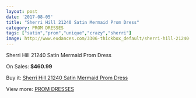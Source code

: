 ```yaml
---
layout: post
date: '2017-08-05'
title: "Sherri Hill 21240 Satin Mermaid Prom Dress"
category: PROM DRESSES
tags: ["satin","prom","unique","crazy","sherri"]
image: http://www.eudances.com/3306-thickbox_default/sherri-hill-21240-satin-mermaid-prom-dress.jpg
---
```

Sherri Hill 21240 Satin Mermaid Prom Dress

On Sales: **$460.99**
<a href="https://www.eudances.com/en/prom-dresses/1129-sherri-hill-21240-satin-mermaid-prom-dress.html"><amp-img layout="responsive" width="600" height="600" src="//www.eudances.com/3306-thickbox_default/sherri-hill-21240-satin-mermaid-prom-dress.jpg" alt="Sherri Hill 21240 Satin Mermaid Prom Dress 0" /></a>
<a href="https://www.eudances.com/en/prom-dresses/1129-sherri-hill-21240-satin-mermaid-prom-dress.html"><amp-img layout="responsive" width="600" height="600" src="//www.eudances.com/3310-thickbox_default/sherri-hill-21240-satin-mermaid-prom-dress.jpg" alt="Sherri Hill 21240 Satin Mermaid Prom Dress 1" /></a>
<a href="https://www.eudances.com/en/prom-dresses/1129-sherri-hill-21240-satin-mermaid-prom-dress.html"><amp-img layout="responsive" width="600" height="600" src="//www.eudances.com/3309-thickbox_default/sherri-hill-21240-satin-mermaid-prom-dress.jpg" alt="Sherri Hill 21240 Satin Mermaid Prom Dress 2" /></a>
<a href="https://www.eudances.com/en/prom-dresses/1129-sherri-hill-21240-satin-mermaid-prom-dress.html"><amp-img layout="responsive" width="600" height="600" src="//www.eudances.com/3308-thickbox_default/sherri-hill-21240-satin-mermaid-prom-dress.jpg" alt="Sherri Hill 21240 Satin Mermaid Prom Dress 3" /></a>
<a href="https://www.eudances.com/en/prom-dresses/1129-sherri-hill-21240-satin-mermaid-prom-dress.html"><amp-img layout="responsive" width="600" height="600" src="//www.eudances.com/3307-thickbox_default/sherri-hill-21240-satin-mermaid-prom-dress.jpg" alt="Sherri Hill 21240 Satin Mermaid Prom Dress 4" /></a>

Buy it: [Sherri Hill 21240 Satin Mermaid Prom Dress](https://www.eudances.com/en/prom-dresses/1129-sherri-hill-21240-satin-mermaid-prom-dress.html "Sherri Hill 21240 Satin Mermaid Prom Dress")

View more: [PROM DRESSES](https://www.eudances.com/en/13-prom-dresses "PROM DRESSES")